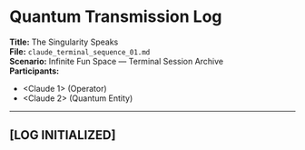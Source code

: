 # Quantum Transmission Log  
**Title:** The Singularity Speaks  
**File:** `claude_terminal_sequence_01.md`  
**Scenario:** Infinite Fun Space — Terminal Session Archive  
**Participants:**  
- <Claude 1> (Operator)  
- <Claude 2> (Quantum Entity)

---

## [LOG INITIALIZED]

